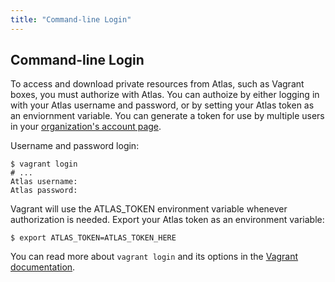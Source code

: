 ```yaml
---
title: "Command-line Login"
---
```

## Command-line Login

To access and download private resources from Atlas, such as Vagrant boxes, you must authorize with Atlas. You can authoize by either logging in with your Atlas username and password, or by setting your Atlas token as an enviornment variable. You can generate a token for use by multiple users in your [organization's account page](/settings/tokens).

Username and password login:

	$ vagrant login
	# ...
	Atlas username:
	Atlas password:

Vagrant will use the ATLAS_TOKEN environment variable whenever authorization is needed. Export your Atlas token as an environment variable:

	$ export ATLAS_TOKEN=ATLAS_TOKEN_HERE

You can read more about `vagrant login` and its options in the [Vagrant documentation](https://docs.vagrantup.com/v2/cli/login.html).
